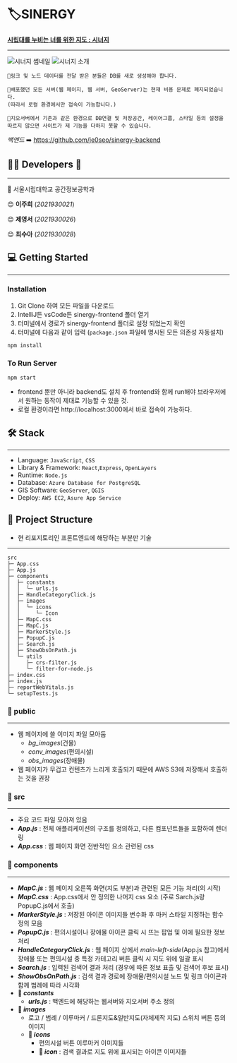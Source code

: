 # 🏷️SINERGY 

[**시립대를 누비는 너를 위한 지도 : 시너지**](https://uos-urbanscience.org/archives/uos_portfolio/%ec%8b%9c%eb%84%88%ec%a7%80-%ec%8b%9c%eb%a6%bd%eb%8c%80%eb%a5%bc-%eb%88%84%eb%b9%84%eb%8a%94-%eb%84%88%eb%a5%bc-%ec%9c%84%ed%95%9c-%ec%a7%80%eb%8f%84
)

---
![시너지 썸네일](https://github.com/user-attachments/assets/9faa49f8-6ab9-40b3-b9c8-927783b58e85)
![시너지 소개](https://github.com/user-attachments/assets/02111e2d-d3f3-4e78-8f5b-32ff73e982e9)

```
📍링크 및 노드 데이터를 전달 받은 분들은 DB를 새로 생성해야 합니다.

📍배포했던 모든 서버(웹 페이지, 웹 서버, GeoServer)는 현재 비용 문제로 폐지되었습니다.
(따라서 로컬 환경에서만 접속이 가능합니다.)

📍지오서버에서 기존과 같은 환경으로 DB연결 및 저장공간, 레이어그룹, 스타일 등의 설정을 
따르지 않으면 사이트가 제 기능을 다하지 못할 수 있습니다.
```
*백엔드* ➡️ https://github.com/je0seo/sinergy-backend

## 👩‍💻 Developers 🙌

---
🏫 서울시립대학교 공간정보공학과

😊 **이주희** (*2021930021*)

😊 **제영서** (*2021930026*)

😊 **최수아** (*2021930028*)

## 💻 Getting Started

---
### Installation
1. Git Clone 하여 모든 파일을 다운로드
2. IntelliJ든 vsCode든 sinergy-frontend 폴더 열기 
3. 터미널에서 경로가 sinergy-frontend 폴더로 설정 되었는지 확인
5. 터미널에 다음과 같이 입력 (`package.json` 파일에 명시된 모든 의존성 자동설치)
```
npm install
```
### To Run Server
```agsl
npm start
```
- frontend 뿐만 아니라 backend도 설치 후 frontend와 함께 run해야 브라우저에서 원하는 동작이 제대로 기능할 수 있을 것.
- 로컬 환경이라면 http://localhost:3000에서 바로 접속이 가능하다.
## 🛠️ Stack

---
- Language: `JavaScript`, `CSS`
- Library & Framework: `React`,`Express`, `OpenLayers`
- Runtime: `Node.js`
- Database: `Azure Database for PostgreSQL`
- GIS Software: `GeoServer`, `QGIS`
- Deploy: `AWS EC2`, `Asure App Service`
## 📂  Project Structure 

- 현 리포지토리인 프론트엔드에 해당하는 부분만 기술

---
```agsl
src
├─ App.css
├─ App.js
├─ components
│  ├─ constants
│  │  └─ urls.js
│  ├─ HandleCategoryClick.js
│  ├─ images
│  │  └─ icons
│  │     └─ Icon  
│  ├─ MapC.css
│  ├─ MapC.js
│  ├─ MarkerStyle.js
│  ├─ PopupC.js
│  ├─ Search.js
│  ├─ ShowObsOnPath.js
│  └─ utils
│     ├─ crs-filter.js
│     └─ filter-for-node.js
├─ index.css
├─ index.js
├─ reportWebVitals.js
└─ setupTests.js
```

### 📁 public 

---
- 웹 페이지에 쓸 이미지 파일 모아둠
  - *bg_images*(건물)
  - *conv_images*(편의시설)
  - *obs_images*(장애물)
- 웹 페이지가 무겁고 컨텐츠가 느리게 호출되기 때문에 AWS S3에 저장해서 호출하는 것을 권장

### 📁 src

---
- 주요 코드 파일 모아져 있음
- _**App.js**_ : 전체 애플리케이션의 구조를 정의하고, 다른 컴포넌트들을 포함하여 렌더링
- _**App.css**_ : 웹 페이지 화면 전반적인 요소 관련된 css
### 📁 components

---
- **_MapC.js_** : 웹 페이지 오른쪽 화면(지도 부분)과 관련된 모든 기능 처리(의 시작)
- _**MapC.css**_ : App.css에서 안 정의한 나머지 css 요소 (주로 Sarch.js랑 PopupC.js에서 호출)
- _**MarkerStyle.js**_ : 저장된 아이콘 이미지들 변수화 후 마커 스타일 지정하는 함수 정의 모음
- _**PopupC.js**_ : 편의시설이나 장애물 아이콘 클릭 시 뜨는 팝업 및 이에 필요한 정보 처리
- _**HandleCategoryClick.js**_ : 웹 페이지 상에서 *main-left-side*(App.js 참고)에서 장애물 또는 편의시설 중 특정 카테고리 버튼 클릭 시 지도 위에 일괄 표시
- _**Search.js**_ : 입력된 검색어 결과 처리 (경우에 따른 정보 표출 및 검색어 후보 표시)
- _**ShowObsOnPath.js**_ : 검색 결과 경로에 장애물/편의시설 노드 및 링크 아이콘과 함께 범례에 따라 시각화 
- **📁 _constants_**
  - _**urls.js**_ : 백엔드에 해당하는 웹서버와 지오서버 주소 정의
- **📁 _images_**
  - 로고 / 범례 / 이루마커 / 드론지도&일반지도(자체제작 지도) 스위치 버튼 등의 이미지
  - **📁 _icons_**
    - 편의시설 버튼 이루마커 이미지들
    - **📁 _icon_** : 검색 결과로 지도 위에 표시되는 아이콘 이미지들


